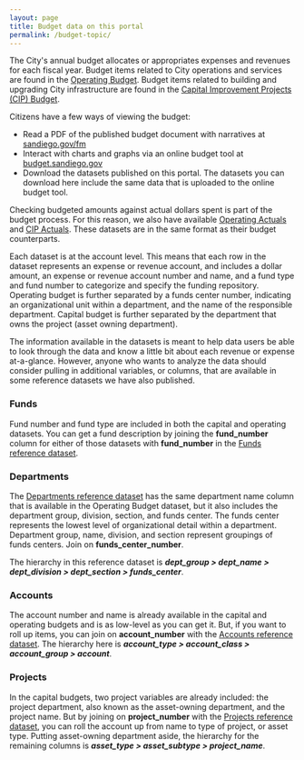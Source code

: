```yaml
---
layout: page
title: Budget data on this portal
permalink: /budget-topic/
---
```


The City's annual budget allocates or appropriates expenses and revenues for each fiscal year. Budget items related to City operations and services are found in the [Operating Budget](/datasets/operating-budget/). Budget items related to building and upgrading City infrastructure are found in the [Capital Improvement Projects (CIP) Budget](/datasets/capital-budget-fy/). 

Citizens have a few ways of viewing the budget: 

* Read a PDF of the published budget document with narratives at [sandiego.gov/fm](https://www.sandiego.gov/fm)
* Interact with charts and graphs via an online budget tool at [budget.sandiego.gov](https://budget.sandiego.gov/transparency#/)
* Download the datasets published on this portal. The datasets you can download here include the same data that is uploaded to the online budget tool.

Checking budgeted amounts against actual dollars spent is part of the budget process. For this reason, we also have available [Operating Actuals](/datasets/operating-actuals/) and [CIP Actuals](/datasets/capital-actuals-fy/). These datasets are in the same format as their budget counterparts.

Each dataset is at the account level. This means that each row in the dataset represents an expense or revenue account, and includes a dollar amount, an expense or revenue account number and name, and a fund type and fund number to categorize and specify the funding repository. Operating budget is further separated by a funds center number, indicating an organizational unit within a department, and the name of the responsible department. Capital budget is further separated by the department that owns the project (asset owning department).

The information available in the datasets is meant to help data users be able to look through the data and know a little bit about each revenue or expense at-a-glance. However, anyone who wants to analyze the data should consider pulling in additional variables, or columns, that are available in some reference datasets we have also published.

### Funds

Fund number and fund type are included in both the capital and operating datasets. You can get a fund description by joining the **fund_number** column for either of those datasets with **fund_number** in the [Funds reference dataset](/datasets/budget-reference-funds/).

### Departments

The [Departments reference dataset](/datasets/budget-reference-depts/) has the same department name column that is available in the Operating Budget dataset, but it also includes the department group, division, section, and funds center. The funds center represents the lowest level of organizational detail within a department. Department group, name, division, and section represent groupings of funds centers. Join on **funds_center_number**.

The hierarchy in this reference dataset is ***dept_group > dept_name > dept_division > dept_section > funds_center***.

### Accounts

The account number and name is already available in the capital and operating budgets and is as low-level as you can get it. But, if you want to roll up items, you can join on **account_number** with the [Accounts reference dataset](/datasets/budget-reference-accounts/). The hierarchy here is ***account_type > account_class > account_group > account***.

### Projects

In the capital budgets, two project variables are already included: the project department, also known as the asset-owning department, and the project name. But by joining on **project_number** with the [Projects reference dataset](/datasets/budget-reference-projects/), you can roll the account up from name to type of project, or asset type. Putting asset-owning department aside, the hierarchy for the remaining columns is ***asset_type > asset_subtype > project_name***.